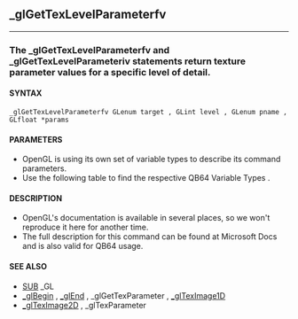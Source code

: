 ## _glGetTexLevelParameterfv
---

### The _glGetTexLevelParameterfv and _glGetTexLevelParameteriv statements return texture parameter values for a specific level of detail.

#### SYNTAX

`_glGetTexLevelParameterfv GLenum target , GLint level , GLenum pname , GLfloat *params`

#### PARAMETERS
* OpenGL is using its own set of variable types to describe its command parameters.
* Use the following table to find the respective QB64 Variable Types .


#### DESCRIPTION
* OpenGL's documentation is available in several places, so we won't reproduce it here for another time.
* The full description for this command can be found at Microsoft Docs and is also valid for QB64 usage.


#### SEE ALSO
* [SUB](./SUB.md) _GL
* [_glBegin](./_glBegin.md) , [_glEnd](./_glEnd.md) , _glGetTexParameter , [_glTexImage1D](./_glTexImage1D.md)
* [_glTexImage2D](./_glTexImage2D.md) , _glTexParameter
